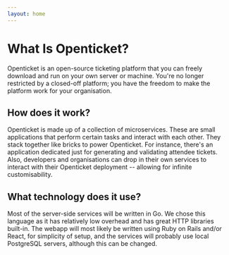 ```yaml
---
layout: home
---
```


# What Is Openticket?
Openticket is an open-source ticketing platform that you can freely download
and run on your own server or machine. You're no longer restricted by a
closed-off platform; you have the freedom to make the platform work for your
organisation.

## How does it work?
Openticket is made up of a collection of microservices. These are small
applications that perform certain tasks and interact with each other. They stack
together like bricks to power Openticket. For instance, there's an application
dedicated just for generating and validating attendee tickets. Also, developers
and organisations can drop in their own services to interact with their
Openticket deployment -- allowing for infinite customisability.

## What technology does it use?
Most of the server-side services will be written in Go. We chose this language
as it has relatively low overhead and has great HTTP libraries built-in. The
webapp will most likely be written using Ruby on Rails and/or React, for
simplicity of setup, and the services will probably use local PostgreSQL
servers, although this can be changed.

<!--
vim: textwidth=80
-->
